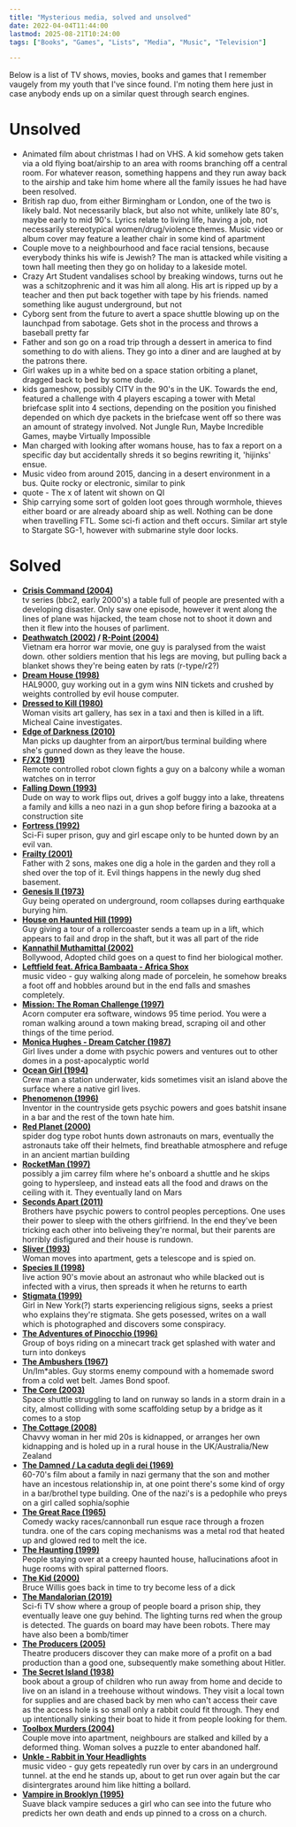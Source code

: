 ```yaml
---
title: "Mysterious media, solved and unsolved"
date: 2022-04-04T11:44:00
lastmod: 2025-08-21T10:24:00
tags: ["Books", "Games", "Lists", "Media", "Music", "Television"]

---
```


Below is a list of TV shows, movies, books and games that I remember vaugely from my youth that I've since found. I'm noting them here just in case anybody ends up on a similar quest through search engines.

# Unsolved
* Animated film about christmas I had on VHS. A kid somehow gets taken via a old flying boat/airship to an area with rooms branching off a central room. For whatever reason, something happens and they run away back to the airship and take him home where all the family issues he had have been resolved.
* British rap duo, from either Birmingham or London, one of the two is likely bald. Not necessarily black, but also not white, unlikely late 80's, maybe early to mid 90's. Lyrics relate to living life, having a job, not necessarily stereotypical women/drug/violence themes. Music video or album cover may feature a leather chair in some kind of apartment
* Couple move to a neighbourhood and face racial tensions, because everybody thinks his wife is Jewish? The man is attacked while visiting a town hall meeting then they go on holiday to a lakeside motel.
* Crazy Art Student vandalises school by breaking windows, turns out he was a schitzophrenic and it was him all along. His art is ripped up by a teacher and then put back together with tape by his friends. named something like august underground, but not
* Cyborg sent from the future to avert a space shuttle blowing up on the launchpad from sabotage. Gets shot in the process and throws a baseball pretty far
* Father and son go on a road trip through a dessert in america to find something to do with aliens. They go into a diner and are laughed at by the patrons there.
* Girl wakes up in a white bed on a space station orbiting a planet, dragged back to bed by some dude.
* kids gameshow, possibly CITV in the 90's in the UK. Towards the end, featured a challenge with 4 players escaping a tower with Metal briefcase split into 4 sections, depending on the position you finished depended on which dye packets in the briefcase went off so there was an amount of strategy involved. Not Jungle Run, Maybe Incredible Games, maybe Virtually Impossible
* Man charged with looking after womans house, has to fax a report on a specific day but accidentally shreds it so begins rewriting it, 'hijinks' ensue.
* Music video from around 2015, dancing in a desert environment in a bus. Quite rocky or electronic, similar to pink
* quote - The x of latent wit shown on QI
* Ship carrying some sort of golden loot goes through wormhole, thieves either board or are already aboard ship as well. Nothing can be done when travelling FTL. Some sci-fi action and theft occurs. Similar art style to Stargate SG-1, however with submarine style door locks.

# Solved

* **[Crisis Command (2004)](https://www.themoviedb.org/tv/9417-crisis-command)**<br />tv series (bbc2, early 2000's) a table full of people are presented with a developing disaster. Only saw one episode, however it went along the lines of plane was hijacked, the team chose not to shoot it down and then it flew into the houses of parliment.
* **[Deathwatch (2002)](https://www.themoviedb.org/movie/12576-deathwatch) / [R-Point (2004)](https://www.themoviedb.org/movie/16138)**<br />Vietnam era horror war movie, one guy is paralysed from the waist down. other soldiers mention that his legs are moving, but pulling back a blanket shows they're being eaten by rats (r-type/r2?)
* **[Dream House (1998)](https://www.themoviedb.org/movie/153072-dream-house)**<br />HAL9000, guy working out in a gym wins NIN tickets and crushed by weights controlled by evil house computer.
* **[Dressed to Kill (1980)](https://www.themoviedb.org/movie/11033-dressed-to-kill)**<br />Woman visits art gallery, has sex in a taxi and then is killed in a lift. Micheal Caine investigates.
* **[Edge of Darkness (2010)](https://www.themoviedb.org/movie/12201)**<br />Man picks up daughter from an airport/bus terminal building where she's gunned down as they leave the house.
* **[F/X2 (1991)](https://www.themoviedb.org/movie/16820-f-x-2)**<br />Remote controlled robot clown fights a guy on a balcony while a woman watches on in terror
* **[Falling Down (1993)](https://www.themoviedb.org/movie/37094-falling-down)**<br />Dude on way to work flips out, drives a golf buggy into a lake, threatens a family and kills a neo nazi in a gun shop before firing a bazooka at a construction site
* **[Fortress (1992)](https://www.themoviedb.org/movie/12088-fortress)**<br />Sci-Fi super prison, guy and girl escape only to be hunted down by an evil van.
* **[Frailty (2001)](https://www.themoviedb.org/movie/12149-frailty)**<br />Father with 2 sons, makes one dig a hole in the garden and they roll a shed over the top of it. Evil things happens in the newly dug shed basement.
* **[Genesis II (1973)](https://www.themoviedb.org/movie/56769-genesis-ii)**<br />Guy being operated on underground, room collapses during earthquake burying him.
* **[House on Haunted Hill (1999)](https://www.themoviedb.org/movie/11377-house-on-haunted-hill)**<br />Guy giving a tour of a rollercoaster sends a team up in a lift, which appears to fail and drop in the shaft, but it was all part of the ride
* **[Kannathil Muthamittal (2002)](https://www.themoviedb.org/movie/40998)**<br />Bollywood, Adopted child goes on a quest to find her biological mother.
* **[Leftfield feat. Africa Bambaata - Africa Shox](https://www.youtube.com/watch?v=KvxbFWY2Hsc)**<br />music video - guy walking along made of porcelein, he somehow breaks a foot off and hobbles around but in the end falls and smashes completely.
* **[Mission: The Roman Challenge (1997)](https://archive.org/details/mission-the-roman-challenge)**<br />Acorn computer era software, windows 95 time period. You were a roman walking around a town making bread, scraping oil and other things of the time period.
* **[Monica Hughes - Dream Catcher (1987)](https://www.goodreads.com/book/show/608429.The_Dream_Catcher)**<br />Girl lives under a dome with psychic powers and ventures out to other domes in a post-apocalyptic world
* **[Ocean Girl (1994)](https://www.themoviedb.org/tv/282)**<br />Crew man a station underwater, kids sometimes visit an island above the surface where a native girl lives.
* **[Phenomenon (1996)](https://www.themoviedb.org/movie/9294)**<br />Inventor in the countryside gets psychic powers and goes batshit insane in a bar and the rest of the town hate him.
* **[Red Planet (2000)](https://www.themoviedb.org/movie/8870)**<br />spider dog type robot hunts down astronauts on mars, eventually the astronauts take off their helmets, find breathable atmosphere and refuge in an ancient martian building
* **[RocketMan (1997)](https://www.themoviedb.org/movie/36797)**<br />possibly a jim carrey film where he's onboard a shuttle and he skips going to hypersleep, and instead eats all the food and draws on the ceiling with it. They eventually land on Mars
* **[Seconds Apart (2011)](https://www.themoviedb.org/movie/64854)**<br />Brothers have psychic powers to control peoples perceptions. One uses their power to sleep with the others girlfriend. In the end they've been tricking each other into beliveing they're normal, but their parents are horribly disfigured and their house is rundown.
* **[Sliver (1993)](https://www.themoviedb.org/movie/867)**<br />Woman moves into apartment, gets a telescope and is spied on.
* **[Species II (1998)](https://www.themoviedb.org/movie/10216)**<br />live action 90's movie about an astronaut who while blacked out is infected with a virus, then spreads it when he returns to earth
* **[Stigmata (1999)](https://www.themoviedb.org/movie/10307)**<br />Girl in New York(?) starts experiencing religious signs, seeks a priest who explains they're stigmata. She gets posessed, writes on a wall which is photographed and discovers some conspiracy.
* **[The Adventures of Pinocchio (1996)](https://www.themoviedb.org/movie/18975)**<br />Group of boys riding on a minecart track get splashed with water and turn into donkeys
* **[The Ambushers (1967)](https://www.themoviedb.org/movie/36775-the-ambushers)**<br /> Un/Im*ables. Guy storms enemy compound with a homemade sword from a cold wet belt. James Bond spoof.
* **[The Core (2003)](https://www.themoviedb.org/movie/9341)**<br />Space shuttle struggling to land on runway so lands in a storm drain in a city, almost colliding with some scaffolding setup by a bridge as it comes to a stop
* **[The Cottage (2008)](https://www.themoviedb.org/movie/13849)**<br />Chavvy woman in her mid 20s is kidnapped, or arranges her own kidnapping and is holed up in a rural house in the UK/Australia/New Zealand
* **[The Damned / La caduta degli dei (1969)](https://www.themoviedb.org/movie/41876-la-caduta-degli-dei)**<br />60-70's film about a family in nazi germany that the son and mother have an incestous relationship in, at one point there's some kind of orgy in a bar/brothel type building. One of the nazi's is a pedophile who preys on a girl called sophia/sophie
* **[The Great Race (1965)](https://www.themoviedb.org/movie/11575)**<br />Comedy wacky races/cannonball run esque race through a frozen tundra. one of the cars coping mechanisms was a metal rod that heated up and glowed red to melt the ice.
* **[The Haunting (1999)](https://www.themoviedb.org/movie/11618-the-haunting)**<br />People staying over at a creepy haunted house, hallucinations afoot in huge rooms with spiral patterned floors.
* **[The Kid (2000)](https://www.themoviedb.org/movie/4244)**<br />Bruce Willis goes back in time to try become less of a dick
* **[The Mandalorian (2019)](https://www.themoviedb.org/tv/82856)**<br />Sci-fi TV show where a group of people board a prison ship, they eventually leave one guy behind. The lighting turns red when the group is detected. The guards on board may have been robots. There may have also been a bomb/timer
* **[The Producers (2005)](https://www.themoviedb.org/movie/9899)**<br />Theatre producers discover they can make more of a profit on a bad production than a good one, subsequently make something about Hitler.
* **[The Secret Island (1938)](https://www.goodreads.com/book/show/75003.The_Secret_Island?from_search=true&from_srp=true&qid=kClVnle5s4&rank=2)**<br />book about a group of children who run away from home and decide to live on an island in a treehouse without windows. They visit a local town for supplies and are chased back by men who can't access their cave as the access hole is so small only a rabbit could fit through. They end up intentionally sinking their boat to hide it from people looking for them.
* **[Toolbox Murders (2004)](https://www.themoviedb.org/movie/16764)**<br />Couple move into apartment, neighbours are stalked and killed by a deformed thing. Woman solves a puzzle to enter abandoned half.
* **[Unkle - Rabbit in Your Headlights](https://www.youtube.com/watch?v=XbByxzZ-4dI)**<br />music video - guy gets repeatedly run over by cars in an underground tunnel. at the end he stands up, about to get run over again but the car disintergrates around him like hitting a bollard.
* **[Vampire in Brooklyn (1995)](https://www.themoviedb.org/movie/12158)**<br />Suave black vampire seduces a girl who can see into the future who predicts her own death and ends up pinned to a cross on a church.

